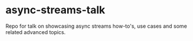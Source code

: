 # async-streams-talk
Repo for talk on showcasing async streams how-to's, use cases and some related advanced topics.
